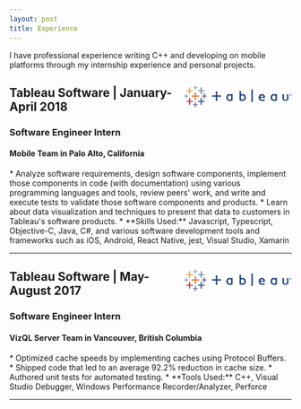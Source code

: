 ```yaml
---
layout: post
title: Experience
---
```


I have professional experience writing C++ and developing on mobile platforms through my internship experience and personal projects.


<p style="float: right;"><img src="../public/tableau.png" height="39px" width="192px"></p>
<h2>Tableau Software | January-April 2018</h2>
<h3>Software Engineer Intern</h3>
<h4>Mobile Team in Palo Alto, California</h4>
* Analyze software requirements, design software components, implement those components in code (with documentation) using various programming languages and tools, review peers' work, and write and execute tests to validate those software components and products. 
* Learn about data visualization and techniques to present that data to customers in Tableau's software products.
* **Skills Used:** Javascript, Typescript, Objective-C, Java, C#, and various software development tools and frameworks such as iOS, Android, React Native, jest, Visual Studio, Xamarin
<hr style="clear:both;">

<p style="float: right;"><img src="../public/tableau.png" height="39px" width="192px"></p>
<h2>Tableau Software | May-August 2017</h2>
<h3>Software Engineer Intern</h3>
<h4>VizQL Server Team in Vancouver, British Columbia</h4>
* Optimized cache speeds by implementing caches using Protocol Buffers.
* Shipped code that led to an average 92.2% reduction in cache size.    
* Authored unit tests for automated testing.
* **Tools Used:** C++, Visual Studio Debugger, Windows Performance Recorder/Analyzer, Perforce
<hr style="clear:both;">
